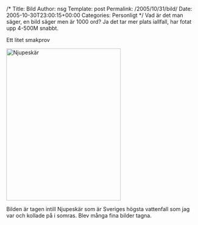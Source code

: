 /*
 Title: Bild
 Author: nsg
 Template: post
 Permalink: /2005/10/31/bild/
 Date: 2005-10-30T23:00:15+00:00
 Categories: Personligt
*/
Vad är det man säger, en bild säger men är 1000 ord? Ja det tar mer plats iallfall, har fotat upp 4-500M snabbt.

Ett litet smakprov

<img src="http://junkpile.mine.nu/~s/blogg/media/ns-1.jpg" width="300" height="400" alt="Njupeskär" />

Bilden är tagen intill Njupeskär som är Sveriges högsta vattenfall som jag var och kollade på i somras. Blev många fina bilder tagna.

<small></small>